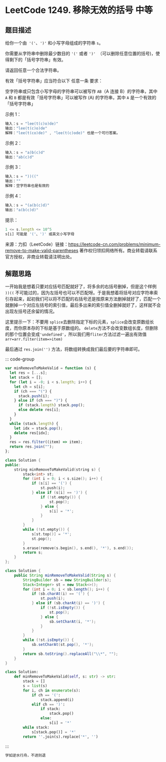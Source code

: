 # LeetCode 1249. 移除无效的括号 <span class="VPBadge warning">中等</span>

## 题目描述

给你一个由` '('`、`')'` 和小写字母组成的字符串 `s`。

你需要从字符串中删除最少数目的 `'('` 或者 `')' `（可以删除任意位置的括号)，使得剩下的「括号字符串」有效。

请返回任意一个合法字符串。

有效「括号字符串」应当符合以下 任意一条 要求：

空字符串或只包含小写字母的字符串可以被写作 `AB`（A 连接 B）的字符串，其中 `A` 和 `B` 都是有效「括号字符串」可以被写作 (A) 的字符串，其中 `A` 是一个有效的「括号字符串」

示例 1：

```javascript
输入：s = "lee(t(c)o)de)"
输出："lee(t(c)o)de"
解释："lee(t(co)de)" , "lee(t(c)ode)" 也是一个可行答案。
```

示例 2：

```javascript
输入：s = "a)b(c)d"
输出："ab(c)d"
```

示例 3：

```javascript
输入：s = "))(("
输出：""
解释：空字符串也是有效的
```

示例 4：

```javascript
输入：s = "(a(b(c)d)"
输出："a(b(c)d)"
```

提示：

```javascript
1 <= s.length <= 10^5
s[i] 可能是 '('、')' 或英文小写字母
```

来源：力扣（LeetCode）链接：https://leetcode-cn.com/problems/minimum-remove-to-make-valid-parentheses 著作权归领扣网络所有。商业转载请联系官方授权，非商业转载请注明出处。

## 解题思路

一开始我是想着只要对应括号匹配就好了，将多余的右括号删掉，但是这个样例 `))((` 不可能过的，因为左括号也可以不匹配呀。于是我想着将括号对应字符串索引存起来，起初我们可以将不匹配的右括号还是按原来方法删掉就好了，匹配一个就删掉一个对应左括号的索引值，最后多出来的索引值全删掉就好了，这样就不会出现左括号还余留的情况。

这里提示一下：不要用 `splice`去删除指定下标的元素，`splice`会改变原数组长度，而你原本存的下标是基于原数组的。 `delete`方法不会改变数组长度，但删除的那个位置会变成`'undefined'`，所以我们用`fliter`方法过滤一遍出有效值 `arr=arr.filter(item=>item)`

最后通过 `res.join('')` 方法，将数组转换成我们最后要的字符串即可。

::: code-group

```javascript
var minRemoveToMakeValid = function (s) {
  let res = [...s];
  let stack = [];
  for (let i = -0; i < s.length; i++) {
    let ch = s[i];
    if (ch === "(") {
      stack.push(i);
    } else if (ch === ")") {
      if (stack.length) stack.pop();
      else delete res[i];
    }
  }
  while (stack.length) {
    let idx = stack.pop();
    delete res[idx];
  }
  res = res.filter((item) => item);
  return res.join("");
};
```

```cpp
class Solution {
public:
    string minRemoveToMakeValid(string s) {
        stack<int> st;
        for (int i = 0; i < s.size(); i++) {
            if (s[i] == '(') {
                st.push(i);
            } else if (s[i] == ')') {
                if (!st.empty()) {
                    st.pop();
                } else {
                    s[i] = '*';
                }
            }
        }
        while (!st.empty()) {
            s[st.top()] = '*';
            st.pop();
        }
        s.erase(remove(s.begin(), s.end(), '*'), s.end());
        return s;
    }
};
```

```java
class Solution {
    public String minRemoveToMakeValid(String s) {
        StringBuilder sb = new StringBuilder(s);
        Stack<Integer> st = new Stack<>();
        for (int i = 0; i < sb.length(); i++) {
            if (sb.charAt(i) == '(') {
                st.push(i);
            } else if (sb.charAt(i) == ')') {
                if (!st.isEmpty()) {
                    st.pop();
                } else {
                    sb.setCharAt(i, '*');
                }
            }
        }
        while (!st.isEmpty()) {
            sb.setCharAt(st.pop(), '*');
        }
        return sb.toString().replaceAll("\\*", "");
    }
}
```

```python
class Solution:
    def minRemoveToMakeValid(self, s: str) -> str:
        stack = []
        s = list(s)
        for i, ch in enumerate(s):
            if ch == '(':
                stack.append(i)
            elif ch == ')':
                if stack:
                    stack.pop()
                else:
                    s[i] = '*'
        while stack:
            s[stack.pop()] = '*'
        return ''.join(s).replace('*', '')
```

:::

```javascript
学如逆水行舟，不进则退
```
